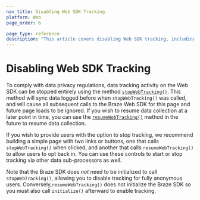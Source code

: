 ```yaml
---
nav_title: Disabling Web SDK Tracking
platform: Web
page_order: 6

page_type: reference
description: "This article covers disabling Web SDK tracking, including why, how, and the implications of doing so."
---
```


# Disabling Web SDK Tracking

To comply with data privacy regulations, data tracking activity on the Web SDK can be stopped entirely using the method [`stopWebTracking()`](https://js.appboycdn.com/web-sdk/latest/doc/module-appboy.html#.stopWebTracking). This method will sync data logged before when `stopWebTracking()` was called, and will cause all subsequent calls to the Braze Web SDK for this page and future page loads to be ignored. If you wish to resume data collection at a later point in time, you can use the [`resumeWebTracking()`](https://js.appboycdn.com/web-sdk/latest/doc/module-appboy.html#.resumeWebTracking) method in the future to resume data collection.

If you wish to provide users with the option to stop tracking, we recommend building a simple page with two links or buttons, one that calls `stopWebTracking()` when clicked, and another that calls `resumeWebTracking()` to allow users to opt back in. You can use these controls to start or stop tracking via other data sub-processors as well. 

Note that the Braze SDK does _not_ need to be initialized to call `stopWebTracking()`, allowing you to disable tracking for fully anonymous users. Conversely,`resumeWebTracking()` does not initialize the Braze SDK so you must also call `initialize()` afterward to enable tracking.
